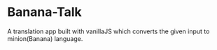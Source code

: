 # Banana-Talk
A translation app built with vanillaJS which converts the given input to minion(Banana) language.
